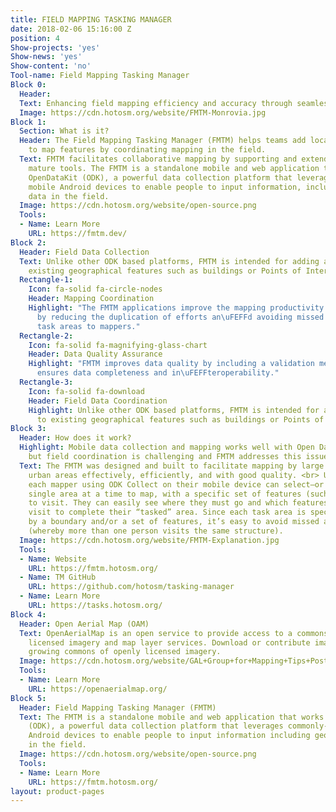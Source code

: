 ```yaml
---
title: FIELD MAPPING TASKING MANAGER
date: 2018-02-06 15:16:00 Z
position: 4
Show-projects: 'yes'
Show-news: 'yes'
Show-content: 'no'
Tool-name: Field Mapping Tasking Manager
Block 0:
  Header: 
  Text: Enhancing field mapping efficiency and accuracy through seamless coordination
  Image: https://cdn.hotosm.org/website/FMTM-Monrovia.jpg
Block 1:
  Section: What is it?
  Header: The Field Mapping Tasking Manager (FMTM) helps teams add local knowledge
    to map features by coordinating mapping in the field.
  Text: FMTM facilitates collaborative mapping by supporting and extending existing
    mature tools. The FMTM is a standalone mobile and web application that works using
    OpenDataKit (ODK), a powerful data collection platform that leverages commonly-available
    mobile Android devices to enable people to input information, including geospatial
    data in the field.
  Image: https://cdn.hotosm.org/website/open-source.png
  Tools:
  - Name: Learn More
    URL: https://fmtm.dev/
Block 2:
  Header: Field Data Collection
  Text: Unlike other ODK based platforms, FMTM is intended for adding attributes to
    existing geographical features such as buildings or Points of Interest (POIs).
  Rectangle-1:
    Icon: fa-solid fa-circle-nodes
    Header: Mapping Coordination
    Highlight: "The FMTM applications improve the mapping productivity (mapped features/person-day)
      by reducing the duplication of efforts an\uFEFFd avoiding missed areas by allocating
      task areas to mappers."
  Rectangle-2:
    Icon: fa-solid fa-magnifying-glass-chart
    Header: Data Quality Assurance
    Highlight: "FMTM improves data quality by including a validation mechanism that
      ensures data completeness and in\uFEFFteroperability."
  Rectangle-3:
    Icon: fa-solid fa-download
    Header: Field Data Coordination
    Highlight: Unlike other ODK based platforms, FMTM is intended for adding attributes
      to existing geographical features such as buildings or Points of Interest (POIs).
Block 3:
  Header: How does it work?
  Highlight: Mobile data collection and mapping works well with Open Data Kit (ODK),
    but field coordination is challenging and FMTM addresses this issue
  Text: The FMTM was designed and built to facilitate mapping by large teams to cover
    urban areas effectively, efficiently, and with good quality. <br> Using the FMTM,
    each mapper using ODK Collect on their mobile device can select—or be assigned—a
    single area at a time to map, with a specific set of features (such as buildings)
    to visit. They can easily see where they must go and which features they must
    visit to complete their “tasked” area. Since each task area is specifically defined
    by a boundary and/or a set of features, it’s easy to avoid missed areas or duplication
    (whereby more than one person visits the same structure).
  Image: https://cdn.hotosm.org/website/FMTM-Explanation.jpg
  Tools:
  - Name: Website
    URL: https://fmtm.hotosm.org/
  - Name: TM GitHub
    URL: https://github.com/hotosm/tasking-manager
  - Name: Learn More
    URL: https://tasks.hotosm.org/
Block 4:
  Header: Open Aerial Map (OAM)
  Text: OpenAerialMap is an open service to provide access to a commons of openly
    licensed imagery and map layer services. Download or contribute imagery to the
    growing commons of openly licensed imagery.
  Image: https://cdn.hotosm.org/website/GAL+Group+for+Mapping+Tips+Post.jpg
  Tools:
  - Name: Learn More
    URL: https://openaerialmap.org/
Block 5:
  Header: Field Mapping Tasking Manager (FMTM)
  Text: The FMTM is a standalone mobile and web application that works using OpenDataKit
    (ODK), a powerful data collection platform that leverages commonly-available mobile
    Android devices to enable people to input information including geospatial data
    in the field.
  Image: https://cdn.hotosm.org/website/open-source.png
  Tools:
  - Name: Learn More
    URL: https://fmtm.hotosm.org/
layout: product-pages
---
```


